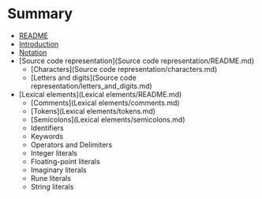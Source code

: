 # Summary

* [README](README.md)
* [Introduction](introduction.md)
* [Notation](notation.md)
* [Source code representation](Source code representation/README.md)
   * [Characters](Source code representation/characters.md)
   * [Letters and digits](Source code representation/letters_and_digits.md)
* [Lexical elements](Lexical elements/README.md)
   * [Comments](Lexical elements/comments.md)
   * [Tokens](Lexical elements/tokens.md)
   * [Semicolons](Lexical elements/semicolons.md)
   * Identifiers
   * Keywords
   * Operators and Delimiters
   * Integer literals
   * Floating-point literals
   * Imaginary literals
   * Rune literals
   * String literals

